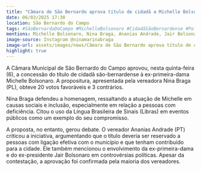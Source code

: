 ```yaml
---
title: "Câmara de São Bernardo aprova título de cidadã a Michelle Bolsonaro"
date: 06/03/2025 17:30
location: São Bernardo do Campo
tags: #SãoBernardoDoCampo #MichelleBolsonaro #CidadãSãoBernardense #Política #CâmaraMunicipal #NinaBraga #PL #Homenagem #CausasSociais #Libras #abc360noticias
mentions: Michelle Bolsonaro, Nina Braga, Ananias Andrade, Jair Bolsonaro.
image-source: Instagram @ninamarinabraga
image-url: assets/images/news/Câmara de São Bernardo aprova título de cidadã a Michelle Bolsonaro.jpg
highlight: true
---
```


A Câmara Municipal de São Bernardo do Campo aprovou, nesta quinta-feira (6), a concessão do título de cidadã são-bernardense à ex-primeira-dama Michelle Bolsonaro. A propositura, apresentada pela vereadora Nina Braga (PL), obteve 20 votos favoráveis e 3 contrários.

Nina Braga defendeu a homenagem, ressaltando a atuação de Michelle em causas sociais e inclusão, especialmente em relação a pessoas com deficiência. Citou o uso da Língua Brasileira de Sinais (Libras) em eventos públicos como um exemplo do seu compromisso.

A proposta, no entanto, gerou debate. O vereador Ananias Andrade (PT) criticou a iniciativa, argumentando que o título deveria ser reservado a pessoas com ligação efetiva com o município e que tenham contribuído para a cidade. Ele também mencionou o envolvimento da ex-primeira-dama e do ex-presidente Jair Bolsonaro em controvérsias políticas. Apesar da contestação, a aprovação foi confirmada pela maioria dos vereadores.
